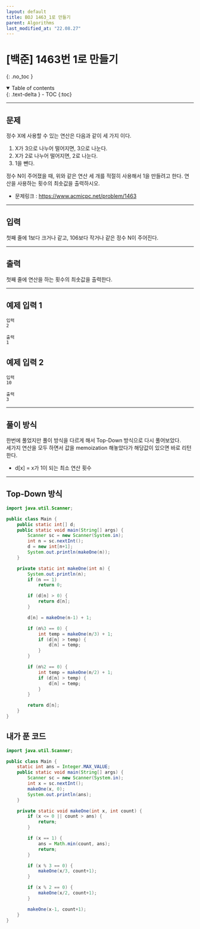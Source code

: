 ```yaml
---
layout: default
title: BOJ 1463_1로 만들기
parent: Algorithms
last_modified_at: "22.08.27"
---
```


# [백준] 1463번 1로 만들기
{: .no_toc }

<details open markdown="block">
  <summary>
    Table of contents
  </summary>
  {: .text-delta }
- TOC
{:toc}
</details>

---
## 문제
정수 X에 사용할 수 있는 연산은 다음과 같이 세 가지 이다.

1. X가 3으로 나누어 떨어지면, 3으로 나눈다.
2. X가 2로 나누어 떨어지면, 2로 나눈다.
3. 1을 뺀다.

정수 N이 주어졌을 때, 위와 같은 연산 세 개를 적절히 사용해서 1을 만들려고 한다. 연산을 사용하는 횟수의 최솟값을 출력하시오.

- 문제링크 :
<a href="https://www.acmicpc.net/problem/1463">https://www.acmicpc.net/problem/1463
</a>

---
## 입력
첫째 줄에 1보다 크거나 같고, 106보다 작거나 같은 정수 N이 주어진다.

---
## 출력
첫째 줄에 연산을 하는 횟수의 최솟값을 출력한다.

---
## 예제 입력 1

```
입력
2

출력
1
```
## 예제 입력 2
```
입력
10

출력
3
```
---
## 풀이 방식
한번에 풀었지만 풀이 방식을 다르게 해서 Top-Down 방식으로 다시 풀어보았다.<br>
세가지 연산을 모두 하면서 값을 memoization 해놓았다가 해당값이 있으면 바로 리턴한다.<br>
- d[x] = x가 1이 되는 최소 연산 횟수


---

## Top-Down 방식
```java
import java.util.Scanner;

public class Main {
    public static int[] d;
    public static void main(String[] args) {
        Scanner sc = new Scanner(System.in);
        int n = sc.nextInt();
        d = new int[n+1];
        System.out.println(makeOne(n));
    }

    private static int makeOne(int n) {
        System.out.println(n);
        if (n == 1)
            return 0;

        if (d[n] > 0) {
            return d[n];
        }

        d[n] = makeOne(n-1) + 1;

        if (n%3 == 0) {
            int temp = makeOne(n/3) + 1;
            if (d[n] > temp) {
                d[n] = temp;
            }
        }

        if (n%2 == 0) {
            int temp = makeOne(n/2) + 1;
            if (d[n] > temp) {
                d[n] = temp;
            }
        }

        return d[n];
    }
}
```
## 내가 푼 코드
```java
import java.util.Scanner;

public class Main {
    static int ans = Integer.MAX_VALUE;
    public static void main(String[] args) {
        Scanner sc = new Scanner(System.in);
        int x = sc.nextInt();
        makeOne(x, 0);
        System.out.println(ans);
    }

    private static void makeOne(int x, int count) {
        if (x <= 0 || count > ans) {
            return;
        }

        if (x == 1) {
            ans = Math.min(count, ans);
            return;
        }

        if (x % 3 == 0) {
            makeOne(x/3, count+1);
        }

        if (x % 2 == 0) {
            makeOne(x/2, count+1);
        }

        makeOne(x-1, count+1);
    }
}
```
